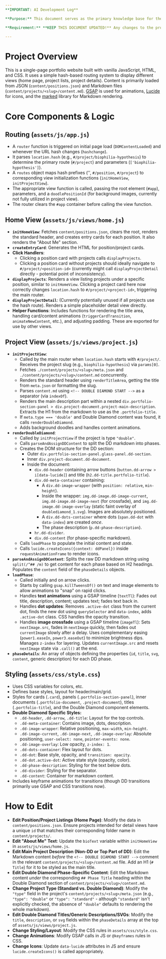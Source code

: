 ```yaml
---
**IMPORTANT: AI Development Log**

**Purpose:** This document serves as the primary knowledge base for the AI assistant(s) working on this project. It outlines the architecture, core logic, content structure, and editing procedures.

**Requirement:** **KEEP THIS DOCUMENT UPDATED!** Any changes to the project structure, core functionality, file locations, or major dependencies **MUST** be reflected here promptly. This ensures continuity and context for subsequent AI sessions or instances. Think of it as the AI's working memory for this project.

---
```


# Project Overview

This is a single-page portfolio website built with vanilla JavaScript, HTML, and CSS. It uses a simple hash-based routing system to display different views (home page, project lists, project details). Content is primarily loaded from JSON (`content/positions.json`) and Markdown files (`content/projects/<slug>/content.md`). [GSAP](https://greensock.com/gsap/) is used for animations, [Lucide](https://lucide.dev/) for icons, and the [marked](https://marked.js.org/) library for Markdown rendering.

# Core Components & Logic

## Routing (`assets/js/app.js`)

*   A `router` function is triggered on initial page load (`DOMContentLoaded`) and whenever the URL hash changes (`hashchange`).
*   It parses `location.hash` (e.g., `#/project/biophilia-hypothesis`) to determine the primary route (`#/project`) and parameters (`['biophilia-hypothesis']`).
*   A `routes` object maps hash prefixes ('', `#/position`, `#/project`) to corresponding view initialization functions (`initHomeView`, `initProjectView`).
*   The appropriate view function is called, passing the root element (`#app`), parameters, and a `doodlePositionId` (for background images, currently not fully utilized in project view).
*   The router clears the `#app` container before calling the view function.

## Home View (`assets/js/views/home.js`)

*   **`initHomeView`**: Fetches `content/positions.json`, clears the root, renders the standard header, and creates entry cards for each position. It also renders the "About Me" section.
*   **`createEntryCard`**: Generates the HTML for position/project cards.
*   **Click Handlers**:
    *   Clicking a position card with projects calls `displayProjects`.
    *   Clicking a position card without projects should ideally navigate to `#/project/<position-id>` (currently might call `displayProjectDetail` directly - potential point of inconsistency).
*   **`displayProjects`**: Renders a view listing projects under a specific position, similar to `initHomeView`. Clicking a project card here now correctly changes `location.hash` to `#/project/<project-id>`, triggering the main router.
*   **`displayProjectDetail`**: (Currently potentially unused if all projects use the hash route). Renders a simple placeholder detail view directly.
*   **Helper Functions**: Includes functions for rendering the title area, handling card/content animations (`triggerCardTransition`, `animateNewContent`, etc.), and adjusting padding. These are exported for use by other views.

## Project View (`assets/js/views/project.js`)

*   **`initProjectView`**:
    *   Called by the main router when `location.hash` starts with `#/project/`. Receives the project slug (e.g., `biophilia-hypothesis`) via `params[0]`.
    *   Fetches `./content/projects/<slug>/meta.json` and `./content/projects/<slug>/content.md` concurrently.
    *   Renders the standard header using `renderTitleArea`, getting the title from `meta.json` or formatting the slug.
    *   Parses `content.md` using `<!-- DOUBLE DIAMOND START -->` as a separator (via `indexOf`).
    *   Renders the main description part within a nested `div.portfolio-section-panel > div.project-document.project-main-description`. Extracts the H1 from the markdown to use as the `.portfolio-title`.
    *   If `meta.type === 'double'` and Double Diamond content was found, it calls `renderDoubleDiamond`.
    *   Adds background doodles and handles content animations.
*   **`renderDoubleDiamond`**:
    *   Called by `initProjectView` if the project is type `"double"`.
    *   Calls `parseAndAssignDDContent` to split the DD markdown into phases.
    *   Creates the DOM structure for the DD section:
        *   Outer `div.portfolio-section-panel.glass-panel.dd-section`.
        *   Inner `div.project-document.dd-document`.
        *   Inside the document:
            *   `div.dd-header` containing arrow buttons (`button.dd-arrow > i[data-lucide]`) and title (`h2.dd-title.portfolio-title`).
            *   `div.dd-meta-container` containing:
                *   A `div.dd-image-wrapper` (with `position: relative`, `min-height`).
                *   Inside the wrapper: `img.dd-image.dd-image-current`, `img.dd-image.dd-image-next` (for crossfade), and `img.dd-image.dd-image-overlay` (static faint overlay of `doublediamond_1.svg`). Images are absolutely positioned.
                *   A `div.dd-dots-container` where dots (`span.dd-dot` with `data-index`) are created *once*.
                *   The phase description (`p.dd-phase-description`).
            *   `hr.dd-divider`.
            *   `div.dd-content` (for phase-specific markdown).
    *   Calls `loadPhase` to populate the initial content and state.
    *   Calls `lucide.createIcons({context: ddPanel})` inside `requestAnimationFrame` to render icons.
*   **`parseAndAssignDDContent`**: Splits the raw DD markdown string using `split(/^## /m)` to get content for each phase based on H2 headings. Populates the `content` field of the `phaseDetails` objects.
*   **`loadPhase`**:
    *   Called initially and on arrow clicks.
    *   Starts by calling `gsap.killTweensOf()` on text and image elements to allow animations to "snap" on rapid clicks.
    *   Handles **text animations** using a GSAP timeline (`textTl`): Fades out title, description, content; updates text; fades text back in.
    *   Handles **dot updates**: Removes `.active-dot` class from the current dot, finds the new dot using `querySelector` and `data-index`, adds `.active-dot` class. CSS handles the opacity transition.
    *   Handles **image crossfade** using a GSAP timeline (`imageTl`): Sets `nextImage.src`, fades in `nextImage` quickly, then fades out `currentImage` slowly after a delay. Uses complementary easing (`power1.easeIn`, `power3.easeOut`) to minimize brightness dips. Manages `z-index` for layering. Updates `currentImage.src` and resets `nextImage` state via `.call()` at the end.
*   **`phaseDetails`**: An array of objects defining the properties (`id`, `title`, `svg`, `content`, generic description) for each DD phase.

## Styling (`assets/css/style.css`)

*   Uses CSS variables for colors, etc.
*   Defines base styles, layout for header/main/grid.
*   Styles for cards (`.card`), panels (`.portfolio-section-panel`), inner documents (`.portfolio-document`, `.project-document`), titles (`.portfolio-title`), and the Double Diamond component elements.
*   **Double Diamond Specific Styles:**
    *   `.dd-header`, `.dd-arrow`, `.dd-title`: Layout for the top controls.
    *   `.dd-meta-container`: Contains image, dots, description.
    *   `.dd-image-wrapper`: Relative positioning, `max-width`, `min-height`.
    *   `.dd-image-current`, `.dd-image-next`, `.dd-image-overlay`: Absolute positioning, `user-select: none`, `pointer-events: none`.
    *   `.dd-image-overlay`: Low opacity, `z-index: 1`.
    *   `.dd-dots-container`: Flex layout for dots.
    *   `.dd-dot`: Base style, opacity, and `transition: opacity`.
    *   `.dd-dot.active-dot`: Active state style (opacity, color).
    *   `.dd-phase-description`: Styling for the text below dots.
    *   `.dd-divider`: Styling for the separator.
    *   `.dd-content`: Container for markdown content.
*   Includes keyframe animations for transitions (though DD transitions primarily use GSAP and CSS transitions now).

# How to Edit

*   **Edit Position/Project Listings (Home Page)**: Modify the data in `content/positions.json`. Ensure projects intended for detail views have a unique `id` that matches their corresponding folder name in `content/projects/`.
*   **Edit "About Me" Text**: Update the `bioText` variable within `initHomeView` in `assets/js/views/home.js`.
*   **Edit Main Project Description (Non-DD or Top Part of DD)**: Edit the Markdown content *before* the `<!-- DOUBLE DIAMOND START -->` comment in the relevant `content/projects/<slug>/content.md` file. Add an H1 (`# Title`) for it to be styled as the main title.
*   **Edit Double Diamond Phase-Specific Content**: Edit the Markdown content *under* the corresponding `## Phase Title` heading within the Double Diamond section of `content/projects/<slug>/content.md`.
*   **Change Project Type (Standard vs. Double Diamond)**: Modify the `"type"` field in the project's `content/projects/<slug>/meta.json` (e.g., `"type": "double"` or `"type": "standard"` - although `"standard"` isn't explicitly checked, the absence of `"double"` defaults to rendering the whole markdown).
*   **Edit Double Diamond Titles/Generic Descriptions/SVGs**: Modify the `title`, `description`, or `svg` fields within the `phaseDetails` array at the top of `assets/js/views/project.js`.
*   **Change Styling/Layout**: Modify the CSS rules in `assets/css/style.css`.
*   **Change Animations**: Modify GSAP calls in JS or `@keyframes` rules in CSS.
*   **Change Icons**: Update `data-lucide` attributes in JS and ensure `lucide.createIcons()` is called appropriately.
